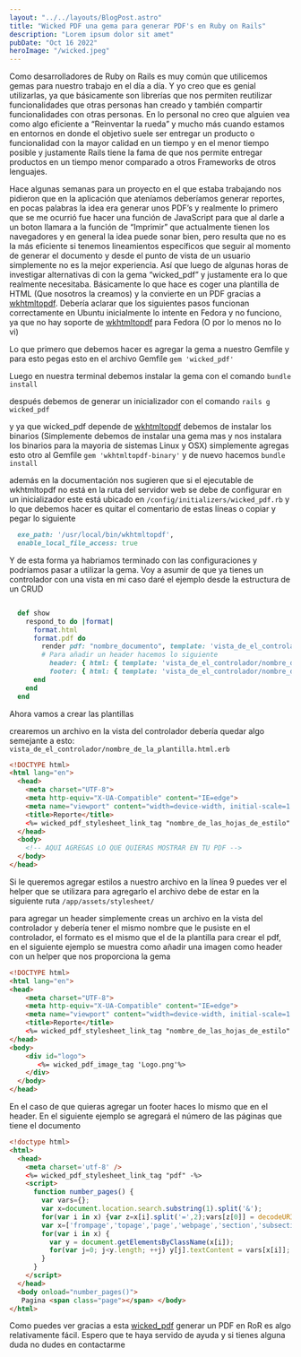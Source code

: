 ```yaml
---
layout: "../../layouts/BlogPost.astro"
title: "Wicked PDF una gema para generar PDF's en Ruby on Rails"
description: "Lorem ipsum dolor sit amet"
pubDate: "Oct 16 2022"
heroImage: "/wicked.jpeg"
---
```


Como desarrolladores de Ruby on Rails es muy común que utilicemos gemas para nuestro trabajo en el día a día. Y yo creo que es genial utilizarlas, ya que básicamente son librerías que nos permiten reutilizar funcionalidades que otras personas han creado y también compartir funcionalidades con otras personas. En lo personal no creo que alguien vea como algo eficiente a “Reinventar la rueda” y mucho más cuando estamos en entornos en donde el objetivo suele ser entregar un producto o funcionalidad con la mayor calidad en un tiempo y en el menor tiempo posible y justamente Rails tiene la fama de que nos permite entregar productos en un tiempo menor comparado a otros Frameworks de otros lenguajes.

Hace algunas semanas para un proyecto en el que estaba trabajando nos pidieron que en la aplicación que ateníamos deberíamos generar reportes, en pocas palabras la idea era generar unos PDF’s y realmente lo primero que se me ocurrió fue hacer una función de JavaScript para que al darle a un boton llamara a la función de “Imprimir” que actualmente tienen los navegadores y en general la idea puede sonar bien, pero resulta que no es la más eficiente si tenemos lineamientos específicos que seguir al momento de generar el documento y desde el punto de vista de un usuario simplemente no es la mejor experiencia. Así que luego de algunas horas de investigar alternativas di con la gema “wicked_pdf” y justamente era lo que realmente necesitaba. Básicamente lo que hace es coger una plantilla de HTML (Que nosotros la creamos) y la convierte en un PDF gracias a [wkhtmltopdf](https://wkhtmltopdf.org/). Debería aclarar que los siguientes pasos funcionan correctamente en Ubuntu inicialmente lo intente en Fedora y no funciono, ya que no hay soporte de [wkhtmltopdf](https://wkhtmltopdf.org/) para Fedora (O por lo menos no lo vi)

Lo que primero que debemos hacer es agregar la gema a nuestro Gemfile y para esto pegas esto en el archivo Gemfile `gem 'wicked_pdf'`

Luego en nuestra terminal debemos instalar la gema con el comando `bundle install`

después debemos de generar un inicializador con el comando `rails g wicked_pdf`

y ya que wicked_pdf depende de [wkhtmltopdf](https://wkhtmltopdf.org/) debemos de instalar los binarios (Simplemente debemos de instalar una
gema mas y nos instalara los binarios para la mayoria de sistemas Linux y OSX) simplemente agregas esto otro al Gemfile `gem 'wkhtmltopdf-binary'` y de nuevo hacemos `bundle install`

además en la documentación nos sugieren que si el ejecutable de wkhtmltopdf no está en la ruta del servidor web se debe de configurar en un 
inicializador este está ubicado en `/config/initializers/wicked_pdf.rb` y lo que debemos hacer es quitar el comentario de estas líneas o
copiar y pegar lo siguiente

```ruby
  exe_path: '/usr/local/bin/wkhtmltopdf',
  enable_local_file_access: true
```

Y de esta forma ya habriamos terminado con las configuraciones y podríamos pasar a utilizar la gema.
Voy a asumir de que ya tienes un controlador con una vista en mi caso daré el ejemplo desde la estructura
de un CRUD

```ruby

  def show
    respond_to do |format|
      format.html
      format.pdf do
        render pdf: "nombre_documento", template: 'vista_de_el_controlador/nombre_de_la_plantilla', formats:[:html], # si no añades un header puedes quitar la coma " , "
        # Para añadir un header hacemos lo siguiente
          header: { html: { template: 'vista_de_el_controlador/nombre_del_header', formats:[:html] }}, # si no añades un footer quitas lo coma
          footer: { html: { template: 'vista_de_el_controlador/nombre_del_footer', formats:[:html]}}
      end
    end
  end
```

Ahora vamos a crear las plantillas

crearemos un archivo en la vista del controlador debería quedar algo semejante a esto: `vista_de_el_controlador/nombre_de_la_plantilla.html.erb`

```html
<!DOCTYPE html>
<html lang="en">
  <head>
    <meta charset="UTF-8">
    <meta http-equiv="X-UA-Compatible" content="IE=edge">
    <meta name="viewport" content="width=device-width, initial-scale=1.0">
    <title>Reporte</title>
    <%= wicked_pdf_stylesheet_link_tag "nombre_de_las_hojas_de_estilo" -%>
  </head>
  <body>
    <!-- AQUI AGREGAS LO QUE QUIERAS MOSTRAR EN TU PDF -->
  </body>
</head>
```
Si le queremos agregar estilos a nuestro archivo en la línea 9 puedes ver el helper que se utilizara para agregarlo el archivo debe de estar en la siguiente ruta `/app/assets/stylesheet/`

para agregar un header simplemente creas un archivo en la vista del controlador y debería tener el mismo nombre que le pusiste en el controlador, el formato es el mismo que el de la plantilla para crear el pdf, en el siguiente ejemplo se muestra como añadir una imagen como header con un helper que nos proporciona la gema
```html
<!DOCTYPE html>
<html lang="en">
<head>
    <meta charset="UTF-8">
    <meta http-equiv="X-UA-Compatible" content="IE=edge">
    <meta name="viewport" content="width=device-width, initial-scale=1.0">
    <title>Reporte</title>
    <%= wicked_pdf_stylesheet_link_tag "nombre_de_las_hojas_de_estilo" -%>
</head>
<body>
    <div id="logo">
       <%= wicked_pdf_image_tag 'Logo.png'%>
    </div>
  </body>
</head>
```

En el caso de que quieras agregar un footer haces lo mismo que en el header. En el siguiente ejemplo se agregará el número de las páginas que tiene el documento
```html
<!doctype html>
<html>
  <head>
    <meta charset='utf-8' />
    <%= wicked_pdf_stylesheet_link_tag "pdf" -%>
    <script>
      function number_pages() {
        var vars={};
        var x=document.location.search.substring(1).split('&');
        for(var i in x) {var z=x[i].split('=',2);vars[z[0]] = decodeURIComponent(z[1]);}
        var x=['frompage','topage','page','webpage','section','subsection','subsubsection'];
        for(var i in x) {
          var y = document.getElementsByClassName(x[i]);
          for(var j=0; j<y.length; ++j) y[j].textContent = vars[x[i]];
        }
      }
    </script>
  </head>
  <body onload="number_pages()">
   Pagina <span class="page"></span> </body>
</html>
```

Como puedes ver gracias a esta [wicked_pdf](https://www.rubydoc.info/gems/wicked_pdf) generar un PDF en RoR es algo relativamente fácil. Espero que te haya servido de ayuda y si tienes alguna duda no dudes en contactarme
